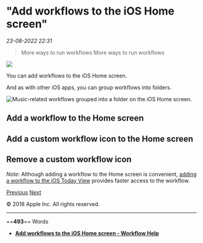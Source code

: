 # "Add workflows to the iOS Home screen"

*23-08-2022 22:31* 

> More ways to run workflows
More ways to run workflows

![](https://help.apple.com/workflow/en.lproj/GlobalArt/AppIconDefault_Workflow.png)

You can add workflows to the iOS Home screen.

And as with other iOS apps, you can group workflows into folders.

![Music-related workflows grouped into a folder on the iOS Home screen.](https://help.apple.com/workflow/en.lproj/Art/S0057_AddToHomeScreen.png)

## Add a workflow to the Home screen

## Add a custom workflow icon to the Home screen

## Remove a custom workflow icon

*Note:* Although adding a workflow to the Home screen is convenient, [adding a workflow to the iOS Today View](https://help.apple.com/workflow/#/apda11a05448) provides faster access to the workflow.

[Previous](https://help.apple.com/workflow/#/apd5bb004404) [Next](https://help.apple.com/workflow/#/apdadfcfa5cb)

© 2018 Apple Inc. All rights reserved.
***

==**493**== Words

- **[Add workflows to the iOS Home screen - Workflow Help](https://help.apple.com/workflow/#/apd67d4df83e)**